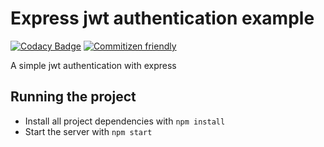 # Express jwt authentication example
[![Codacy Badge](https://api.codacy.com/project/badge/Grade/1818e472e5464311a66280555bfab829)](https://www.codacy.com/app/andre_luis9214/express-jwt-authentication-example?utm_source=github.com&utm_medium=referral&utm_content=andre-araujo/express-jwt-authentication-example&utm_campaign=badger)
[![Commitizen friendly](https://img.shields.io/badge/commitizen-friendly-brightgreen.svg)](http://commitizen.github.io/cz-cli/)

A simple jwt authentication with express


## Running the project

* Install all project dependencies with `npm install`
* Start the server with `npm start`
